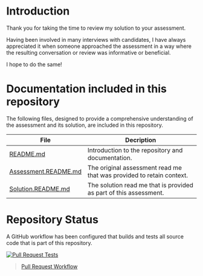 # Introduction

Thank you for taking the time to review my solution to your assessment. 

Having been involved in many interviews with candidates, I have always appreciated it when someone approached the assessment in a way where the resulting conversation or review was informative or beneficial.

I hope to do the same! 

# Documentation included in this repository

The following files, designed to provide a comprehensive understanding of the assessment and its solution, are included in this repository.

| File | Decription  |
|------|-------------|
| [README.md](README.md) | Introduction to the repository and documentation. |
| [Assessment.README.md](https://github.com/DanielNieuwoudt/developer-assessment/blob/main/Assessment.README.md) | The original assessment read me that was provided to retain context.           |
| [Solution.README.md](https://github.com/DanielNieuwoudt/developer-assessment/blob/main/Solution.README.md)   | The solution read me that is provided as part of this assessment.  |

# Repository Status

A GitHub workflow has been configured that builds and tests all source code that is part of this repository. 

[![Pull Request Tests](https://github.com/DanielNieuwoudt/developer-assessment/actions/workflows/pr.yaml/badge.svg)](https://github.com/DanielNieuwoudt/developer-assessment/actions/workflows/pr.yaml)

> [Pull Request Workflow](.github/workflows/pr.yaml)